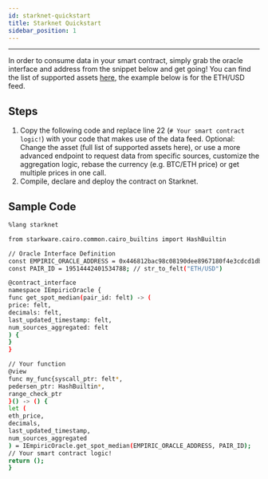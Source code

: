 ```yaml
---
id: starknet-quickstart
title: Starknet Quickstart
sidebar_position: 1
---
```


---

In order to consume data in your smart contract, simply grab the oracle interface and address from the snippet below and get going!
You can find the list of supported assets [here](/docs/starknet/data-feeds/supported-assets), the example below is for the ETH/USD feed.

## Steps

1. Copy the following code and replace line 22 (`# Your smart contract logic!`) with your code that makes use of the data feed.
   Optional: Change the asset (full list of supported assets here), or use a more advanced endpoint to request data from specific sources, customize the aggregation logic, rebase the currency (e.g. BTC/ETH price) or get multiple prices in one call.
2. Compile, declare and deploy the contract on Starknet.

## Sample Code

```bash
%lang starknet

from starkware.cairo.common.cairo_builtins import HashBuiltin

// Oracle Interface Definition
const EMPIRIC_ORACLE_ADDRESS = 0x446812bac98c08190dee8967180f4e3cdcd1db9373ca269904acb17f67f7093;
const PAIR_ID = 19514442401534788; // str_to_felt("ETH/USD")

@contract_interface
namespace IEmpiricOracle {
func get_spot_median(pair_id: felt) -> (
price: felt,
decimals: felt,
last_updated_timestamp: felt,
num_sources_aggregated: felt
) {
}
}

// Your function
@view
func my_func{syscall_ptr: felt*,
pedersen_ptr: HashBuiltin*,
range_check_ptr
}() -> () {
let (
eth_price,
decimals,
last_updated_timestamp,
num_sources_aggregated
) = IEmpiricOracle.get_spot_median(EMPIRIC_ORACLE_ADDRESS, PAIR_ID);
// Your smart contract logic!
return ();
}
```
